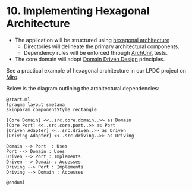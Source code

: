 # 10. Implementing Hexagonal Architecture

- The application will be structured using [hexagonal architecture](https://herbertograca.com/2017/11/16/explicit-architecture-01-ddd-hexagonal-onion-clean-cqrs-how-i-put-it-all-together/)
  - Directories will delineate the primary architectural components.
  - Dependency rules will be enforced through [ArchUnit](https://www.archunit.org) tests.
- The core domain will adopt [Domain Driven Design](https://wikipedia.org/wiki/Domain-driven_design) principles.

See a practical example of hexagonal architecture in our LPDC project on [Miro](https://miro.com/app/board/uXjVPrXQm7w=/?moveToWidget=3458764568140431537&cot=14).

Below is the diagram outlining the architectural dependencies:

```plantuml
@startuml
!pragma layout smetana
skinparam componentStyle rectangle

[Core Domain] <<..src.core.domain..>> as Domain
[Core Port] <<..src.core.port..>> as Port
[Driven Adapter] <<..src.driven..>> as Driven
[Driving Adapter] <<..src.driving..>> as Driving

Domain --> Port  : Uses
Port --> Domain : Uses
Driven --> Port : Implements
Driven --> Domain : Accesses
Driving --> Port : Implements
Driving --> Domain : Accesses

@enduml
